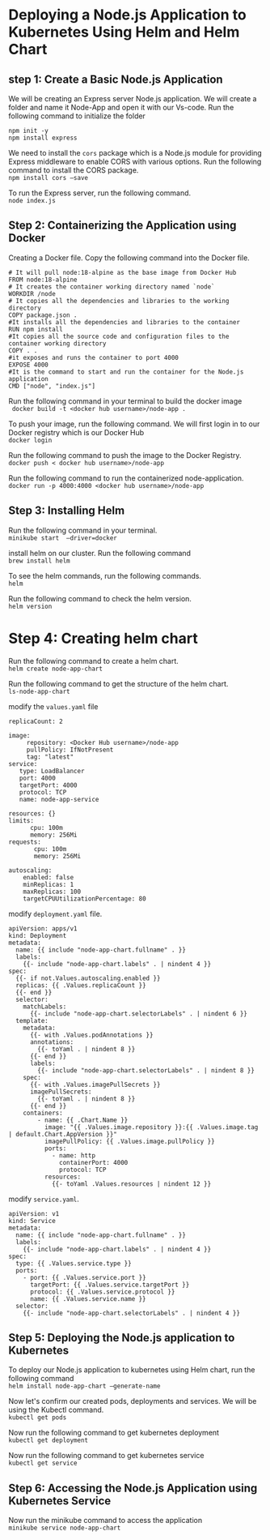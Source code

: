# Deploying a Node.js Application to Kubernetes Using Helm and Helm Chart


## step 1: Create a Basic Node.js Application
We will be creating an Express server Node.js application. We will create a folder and name it Node-App and open it with our Vs-code.
Run the following command to initialize the folder

```
npm init -y
npm install express
```

We need to install the `cors` package which is a Node.js module for providing Express middleware to enable CORS with various options. Run the following command to install the CORS package.</br>
`npm install cors –save`

To run the Express server, run the following command.</br>
`node index.js`


## Step 2:  Containerizing the Application using Docker 


Creating a Docker file.
Copy the following command into the Docker file.
```
# It will pull node:18-alpine as the base image from Docker Hub
FROM node:18-alpine
# It creates the container working directory named `node`
WORKDIR /node
# It copies all the dependencies and libraries to the working directory
COPY package.json .
#It installs all the dependencies and libraries to the container
RUN npm install
#It copies all the source code and configuration files to the container working directory
COPY . .
#it exposes and runs the container to port 4000
EXPOSE 4000
#It is the command to start and run the container for the Node.js application
CMD ["node", "index.js"]
```

Run the following command in your terminal to build the docker image</br>
` docker build -t <docker hub username>/node-app .`

To push your image, run the following command. We will first login in to our Docker registry which is our Docker Hub</br>
`docker login`

Run the following command to push the image to the Docker Registry.</br>
`docker push < docker hub username>/node-app`

Run the following command to run the containerized node-application.</br>
`docker run -p 4000:4000 <docker hub username>/node-app`


## Step 3: Installing Helm

Run the following command in your terminal.</br>
`minikube start  –driver=docker` 

install  helm on our cluster. Run the following command</br>
`brew install helm`

To see the helm commands, run the following commands.</br>
`helm`

Run the following command to check the helm version.</br>
`helm version`


# Step 4: Creating helm chart

Run the following command to create a helm chart.</br>
`helm create node-app-chart`


Run the following command to get the structure of the helm chart.</br>
`ls-node-app-chart`


modify the `values.yaml` file 
```
replicaCount: 2

image:
     repository: <Docker Hub username>/node-app
     pullPolicy: IfNotPresent
     tag: "latest"
service:
   type: LoadBalancer
   port: 4000
   targetPort: 4000
   protocol: TCP 
   name: node-app-service

resources: {}
limits:
      cpu: 100m
      memory: 256Mi
requests:
       cpu: 100m
       memory: 256Mi

autoscaling:
    enabled: false
    minReplicas: 1
    maxReplicas: 100
    targetCPUUtilizationPercentage: 80
```

modify  `deployment.yaml` file.

```
apiVersion: apps/v1
kind: Deployment
metadata:
  name: {{ include "node-app-chart.fullname" . }}
  labels:
    {{- include "node-app-chart.labels" . | nindent 4 }}
spec:
  {{- if not.Values.autoscaling.enabled }}
  replicas: {{ .Values.replicaCount }}
  {{- end }}
  selector:
    matchLabels:
      {{- include "node-app-chart.selectorLabels" . | nindent 6 }}
  template:
    metadata:
      {{- with .Values.podAnnotations }}
      annotations:
        {{- toYaml . | nindent 8 }}
      {{- end }}
      labels:
        {{- include "node-app-chart.selectorLabels" . | nindent 8 }}
    spec:
      {{- with .Values.imagePullSecrets }}
      imagePullSecrets:
        {{- toYaml . | nindent 8 }}
      {{- end }}
    containers:
        - name: {{ .Chart.Name }}
          image: "{{ .Values.image.repository }}:{{ .Values.image.tag | default.Chart.AppVersion }}"
          imagePullPolicy: {{ .Values.image.pullPolicy }}
          ports:
            - name: http
              containerPort: 4000
              protocol: TCP
          resources:
            {{- toYaml .Values.resources | nindent 12 }}
```

modify `service.yaml`.
```
apiVersion: v1
kind: Service
metadata:
  name: {{ include "node-app-chart.fullname" . }}
  labels:
    {{- include "node-app-chart.labels" . | nindent 4 }}
spec:
  type: {{ .Values.service.type }}
  ports:
    - port: {{ .Values.service.port }}
      targetPort: {{ .Values.service.targetPort }}
      protocol: {{ .Values.service.protocol }}
      name: {{ .Values.service.name }}
  selector:
    {{- include "node-app-chart.selectorLabels" . | nindent 4 }}
```

## Step 5: Deploying the Node.js application to Kubernetes 

To deploy our Node.js application to kubernetes using Helm chart, run the following command</br>
`helm install node-app-chart –generate-name`

Now let's confirm our created pods, deployments and services. We will be using the Kubectl command.</br>
`kubectl get pods`

Now run the following command to get kubernetes deployment</br>
`kubectl get deployment`

Now run the following command to get kubernetes service</br>
`kubectl get service`



## Step 6: Accessing the Node.js Application using Kubernetes Service

Now run the minikube command to access the application</br>
`minikube service node-app-chart`


